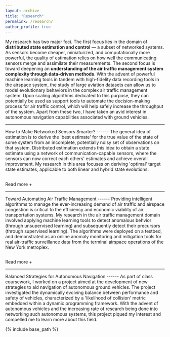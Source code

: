 ```yaml
---
layout: archive
title: "Research"
permalink: /research/
author_profile: true
---
```


My research has two major foci. The first focus lies in the domain of <strong>distributed state estimation and control</strong> — a subset of networked systems. As sensors become cheaper, miniaturized, and computationally more powerful, the quality of estimation relies on how well the communicating sensors merge and assimilate their measurements. The second focus is toward deepening an <strong>understanding of the air traffic management system complexity through data-driven methods</strong>. With the advent of powerful machine learning tools in tandem with high-fidelity data recording tools in the airspace system, the study of large aviation datasets can allow us to model evolutionary behaviors in the complex air traffic management system. Upon scaling algorithms dedicated to this purpose, they can potentially be used as support tools to automate the decision-making process for air traffic control, which will help safely increase the throughput of the system. Apart from these two, I have taken an avid interest in autonomous navigation capabilities associated with ground vehicles.

<hr>
How to Make Networked Sensors Smarter?
------
 <div id="dots" style="display:inline">The general idea of estimation is to derive the 'best estimate' for the true value of the state of some system from an incomplete, potentially noisy set of observations on that system. Distributed estimation extends this idea to obtain a state estimate using a network of communication-capable sensors, where the sensors can now correct each others' estimates and achieve overall improvement. My research in this area focuses on deriving 'optimal' target state estimates, applicable to both linear and hybrid state evolutions.</div>
 <div id="more" style="display:none">The general idea of estimation is to derive the 'best estimate' for the true value of the state of some system from an incomplete, potentially noisy set of observations on that system. Distributed estimation extends this idea to obtain a state estimate using a network of communication-capable sensors, where the sensors can now correct each others' estimates and achieve overall improvement. In a founding consensus-based distributed estimation <a href="https://ieeexplore.ieee.org/abstract/document/5399678">article</a>, Olfati introduced a novel consensus-based update architecture for distributed estimation, albeit developing a sub-optimal version owing to the mathematical and implementational complexity involved in developing an optimal version. I devoted my time to research an <a href="https://ieeexplore.ieee.org/abstract/document/7963859" title="Optimal discrete-time Kalman consensus filter @ ACC2017">optimal form</a> of this Kalman consensus filter (OKCF), where the optimal gains resulted in the best possible MMSE estimate of the target. To improve the applicability of the optimal distributed estimator, I subsequently worked to enhance the algorithm to estimate the <a href="https://digital-library.theiet.org/content/journals/10.1049/iet-cta.2017.1208" title="Distributed State Estimation for a Stochastic Linear Hybrid System over a Sensor Network @ IET">hybrid states</a> of target evolving in a hybrid fashion using the Interacting Multiple Model concept.

 <figure>
  <img src="/images/iet1.png" alt="Distributed Hybrid State Estimator" style="width:40%">
  <figcaption>Architecture of distributed hybrid estimator.</figcaption>
</figure>

<div class="flex-container">
  <div><figure>
  <img src="/images/iet2.jpg" alt="Tracked aircraft trajectory" style="width:80%">
  <figcaption>Tracking an aircraft that switches between left-turn, right-turn and constant-velocity modes, using a network of air-traffic surveillance sensors.</figcaption>
</figure></div>
  <div><figure>
  <img src="/images/iet3.jpg" alt="Aircraft mode porbability" style="width:80%">
  <figcaption>Estimated mode probabaility.</figcaption>
</figure></div>
</div> 
 
During recent months, I have been involved in an investigation to modify the algorithm to allow the sensors to be '<a href="https://ieeexplore.ieee.org/abstract/document/9030070" title="Optimal Kalman Consensus Filter for Weighted Directed Graphs @ CDC2019">naïve</a>', in the sense that some sensors may not be able to obtain measurements from the target, but are relying just on communicated information.</div>
<hr style="height:1pt; visibility:hidden;" />
<btn onclick="myFunction1()" id="myBtn">Read more +</btn> 

<hr>
Toward Automating Air Traffic Management
------
<div id="dot2" style="display:inline"> Providing intelligent algorithms to manage the ever-increasing demand of air traffic and airspace congestion is critical to the efficiency and economic viability of air transportation systems. My research in the air traffic management domain involved applying machine learning tools to detect anomalous behvior (through unsupervised learning) and subsequently detect their precursors (through supervised learning). The algorithms were deployed on a testbed, and demonstrated as an online anomaly monitoring and mitigation tools for real air-traffic surveillance data from the terminal airspace operations of the New York metroplex.
</div>

<div id="mor2" style="display:none"> Providing intelligent algorithms to manage the ever-increasing demand of air traffic and airspace congestion is critical to the efficiency and economic viability of air transportation systems. During my masters program, I undertook research in this domain for a project titled 'Intent-Based Data Mining for Identifying and Classifying Conflict Detection and Resolution from Historical Aircraft Track Data', which coupled together the concepts of machine learning and air traffic management. The project involved applying machine learning techniques to find patterns in trajectory-based operations, and mimic the responses of air traffic controllers and pilots to en-route conflicts. Initially starting with off-the-shelf toolboxes to analyze the aviation datasets, we realized that basic toolboxes like Support Vector Machines and Neural Networks were incapable of learning the intricacies and variabilities of human responses in this context. Therefore, we developed a novel feature-weighted approach to learning, which improved the performance of the supervised learning process. This project exposed me to the inherent challenges of implementing mathematical techniques to such practical systems and motivated me to delve deeper into this field.
<br>

During my Ph.D., I researched anomaly detection in aviation datasets, where the anomalies are closely tied to operational or safety issues in the terminal airspace. Inspired by the <a href="icrat.org/ICRAT/seminarContent/2018/papers/ICRAT_2018_paper_39.pdf">work</a> of a colleague, I developed a human-interpretable anomaly detection algorithm — called <a href="https://arc.aiaa.org/doi/abs/10.2514/6.2019-0682" title="Anomaly Detection Using Temporal Logic Based Learning for Terminal Airspace Operations @ SciTech 2019">TempAD</a> — relying on unsupervised machine learning techniques to aid the visualization of anomaly detection models in the physical space. Considering that aviation operations are periodic, I developed a recursive data-driven anomaly detection algorithm — called <a href="https://arc.aiaa.org/doi/10.2514/1.I010711" title="Incremental-Learning-Based Unsupervised Anomaly Detection Algorithm for Terminal Airspace Operations @ JAIS">TempAD-OU</a> (for Overnight Update) — that was capable of maintaining an anomaly detection model library and incrementally adapting it to newly recorded data. This research focused on finding abnormal behavior in the terminal airspace; a complementary problem and a natural next-step is prognosis, i.e., determining the causes — called precursors — for these behaviors in the same dataset. For this purpose, I developed a precursor detection algorithm — called <a href="https://arc.aiaa.org/doi/10.2514/1.D0182" title="Reactive Temporal Logic-Based Precursor Detection Algorithm for Terminal Airspace Operations @ JAT">reactive TempAD</a> — through a supervised learning approach. During recent months, I have been focusing on enhancing these algorithms to be applied to real-time streaming data, so that they can potentially be used as online anomaly monitoring and mitigation tools.

<figure>
  <img src="/images/tempad1.png" alt="Architecture of Anomaly Detection Algorithm" style="width:70%">
  <figcaption>Architecture of anomaly detection algorithm.</figcaption>
</figure>

<figure>
  <img src="/images/NewerSturn.png" alt="Anomaly and Precursor Detection" style="width:50%">
  <figcaption>Anomaly and precursor detection for approach to LGA RWY31.</figcaption>
</figure>

This research for anomaly and precursor detection was a collaborative project with NASA, Mosaic ATM, and Honeywell, and required me to test and then package and deploy the developed algorithms. The algorithms were tested in a realistic scenario on datasets recorded in the New York metroplex airspace region.
<hr style="height:1pt; visibility:hidden;" />
<iframe width="420" height="315"
src="/images/tempad2.mp4">
</iframe></div>
<hr style="height:1pt; visibility:hidden;" />
<btn onclick="myFunction2()" id="myBt2">Read more +</btn> 

<hr>
Balanced Strategies for Autonomous Navigation
------
As part of class coursework, I worked on a project aimed at the development of new strategies to aid navigation of autonomous ground vehicles. The project investigated the dynamically evolving balance between performance and safety of vehicles, characterized by a 'likelihood of collision' metric embedded within a dynamic programming framework. With the advent of autonomous vehicles and the increasing rate of research being done into networking such autonomous systems, this project piqued my interest and compelled me to learn more about this field.

<script>
function myFunction1() {
  var dots = document.getElementById("dots");
  var moreText = document.getElementById("more");
  var btnText = document.getElementById("myBtn");

  if (dots.style.display === "none") {
    dots.style.display = "inline";
    btnText.innerHTML = "Read more +"; 
    moreText.style.display = "none";
  } else {
    dots.style.display = "none";
    btnText.innerHTML = "Read less -"; 
    moreText.style.display = "inline";
  }
}

function myFunction2() {
  var dots2 = document.getElementById("dot2");
  var moreText2 = document.getElementById("mor2");
  var btnText2 = document.getElementById("myBt2");

  if (dots2.style.display === "none") {
    dots2.style.display = "inline";
    btnText2.innerHTML = "Read more +"; 
    moreText2.style.display = "none";
  } else {
    dots2.style.display = "none";
    btnText2.innerHTML = "Read less -"; 
    moreText2.style.display = "inline";
  }
}
</script>

{% include base_path %}



